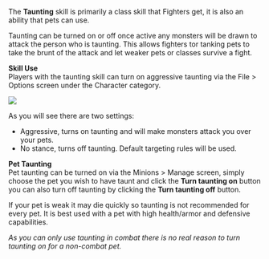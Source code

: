 The **Taunting** skill is primarily a class skill that Fighters get, it is also an ability that pets can use.

Taunting can be turned on or off once active any monsters will be drawn to attack the person who is taunting. This allows fighters tor tanking pets to take the brunt of the attack and let weaker pets or classes survive a fight.

**Skill Use**  
Players with the taunting skill can turn on aggressive taunting via the File > Options screen under the Character category.

[![](https://lohcdn.com/images/t_optionscharacter.jpg)](https://lohcdn.com/images/optionscharacter.jpg)

As you will see there are two settings:

*   Aggressive, turns on taunting and will make monsters attack you over your pets.
*   No stance, turns off taunting. Default targeting rules will be used.

**Pet Taunting**  
Pet taunting can be turned on via the Minions > Manage screen, simply choose the pet you wish to have taunt and click the **Turn taunting on** button you can also turn off taunting by clicking the **Turn taunting off** button.

If your pet is weak it may die quickly so taunting is not recommended for every pet. It is best used with a pet with high health/armor and defensive capabilities.

_As you can only use taunting in combat there is no real reason to turn taunting on for a non-combat pet._